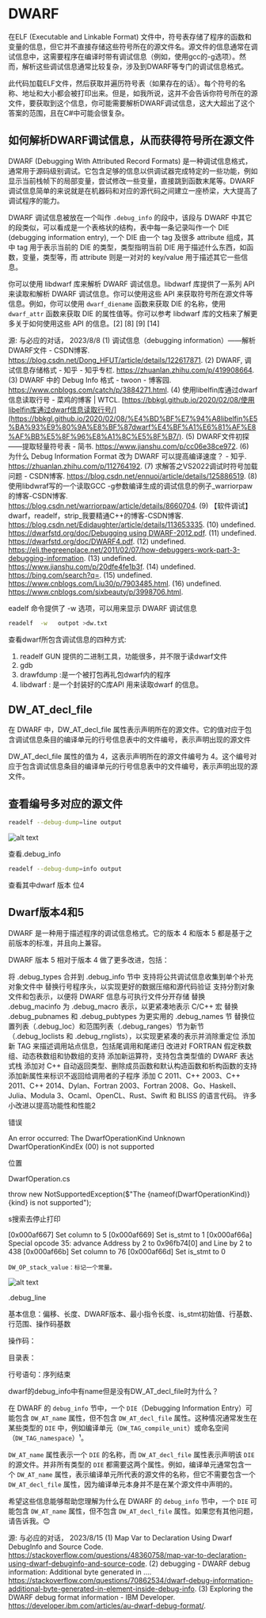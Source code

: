 # DWARF
在ELF (Executable and Linkable Format) 文件中，符号表存储了程序的函数和变量的信息，但它并不直接存储这些符号所在的源文件名。源文件的信息通常在调试信息中，这需要程序在编译时带有调试信息（例如，使用gcc的-g选项）。然而，解析这些调试信息通常比较复杂，涉及到DWARF等专门的调试信息格式。

此代码加载ELF文件，然后获取并遍历符号表（如果存在的话）。每个符号的名称、地址和大小都会被打印出来。但是，如我所说，这并不会告诉你符号所在的源文件，要获取到这个信息，你可能需要解析DWARF调试信息，这大大超出了这个答案的范围，且在C#中可能会很复杂。

## 如何解析DWARF调试信息，从而获得符号所在源文件

DWARF (Debugging With Attributed Record Formats) 是一种调试信息格式，通常用于源码级别调试。它包含足够的信息以供调试器完成特定的一些功能，例如显示当前栈帧下的局部变量，尝试修改一些变量，直接跳到函数末尾等。DWARF 调试信息简单的来说就是在机器码和对应的源代码之间建立一座桥梁，大大提高了调试程序的能力。

DWARF 调试信息被放在一个叫作 `.debug_info` 的段中，该段与 DWARF 中其它的段类似，可以看成是一个表格状的结构，表中每一条记录叫作一个 DIE (debugging information entry), 一个 DIE 由一个 tag 及很多 attribute 组成，其中 tag 用于表示当前的 DIE 的类型，类型指明当前 DIE 用于描述什么东西，如函数，变量，类型等，而 attribute 则是一对对的 key/value 用于描述其它一些信息。

你可以使用 libdwarf 库来解析 DWARF 调试信息。libdwarf 库提供了一系列 API 来读取和解析 DWARF 调试信息。你可以使用这些 API 来获取符号所在源文件等信息。例如，你可以使用 `dwarf_diename` 函数来获取 DIE 的名称，使用 `dwarf_attr` 函数来获取 DIE 的属性值等。你可以参考 libdwarf 库的文档来了解更多关于如何使用这些 API 的信息。[2] [8] [9] [14]

源: 与必应的对话， 2023/8/8
(1) 调试信息（debugging information）——解析DWARF文件 - CSDN博客. <https://blog.csdn.net/Dong_HFUT/article/details/122617871>.
(2) DWARF, 调试信息存储格式 - 知乎 - 知乎专栏. <https://zhuanlan.zhihu.com/p/419908664>.
(3) DWARF 中的 Debug Info 格式 - twoon - 博客园. <https://www.cnblogs.com/catch/p/3884271.html>.
(4) 使用libelfin库通过dwarf信息读取行号 - 菜鸡的博客 | WTCL. [https://bbkgl.github.io/2020/02/08/使用libelfin库通过dwarf信息读取行号/](https://bbkgl.github.io/2020/02/08/%E4%BD%BF%E7%94%A8libelfin%E5%BA%93%E9%80%9A%E8%BF%87dwarf%E4%BF%A1%E6%81%AF%E8%AF%BB%E5%8F%96%E8%A1%8C%E5%8F%B7/).
(5) DWARF文件初探——提取轻量符号表 - 简书. <https://www.jianshu.com/p/cc06e38ce972>.
(6) 为什么 Debug Information Format 改为 DWARF 可以提高编译速度？ - 知乎. <https://zhuanlan.zhihu.com/p/112764192>.
(7) 求解答之VS2022调试时符号加载问题 - CSDN博客. <https://blog.csdn.net/ennuoi/article/details/125886519>.
(8) 使用libdwraf写的一个读取GCC -g参数编译生成的调试信息的例子_warriorpaw的博客-CSDN博客. <https://blog.csdn.net/warriorpaw/article/details/8660704>.
(9) 【软件调试】dwarf，readelf，strip_我要精通C++的博客-CSDN博客. <https://blog.csdn.net/Edidaughter/article/details/113653335>.
(10) undefined. [https://dwarfstd.org/doc/Debugging using DWARF-2012.pdf](https://dwarfstd.org/doc/Debugging%20using%20DWARF-2012.pdf).
(11) undefined. <https://dwarfstd.org/doc/DWARF4.pdf>.
(12) undefined. <https://eli.thegreenplace.net/2011/02/07/how-debuggers-work-part-3-debugging-information>.
(13) undefined. <https://www.jianshu.com/p/20dfe4fe1b3f>.
(14) undefined. <https://bing.com/search?q=>.
(15) undefined. https://www.cnblogs.com/Liu30/p/7903485.html.
(16) undefined. <https://www.cnblogs.com/sixbeauty/p/3998706.html>.

eadelf 命令提供了 -w 选项，可以用来显示 DWARF 调试信息

```bash
readelf  -w   outpot >dw.txt
```

查看dwarf所包含调试信息的四种方式:

1. readelf  GUN 提供的二进制工具，功能很多，并不限于读dwarf文件
2. gdb
3. drawfdump :是一个被打包再礼包dwarf内的程序
4. libdwarf : 是一个封装好的C库API 用来读取dwarf 的信息。

## DW_AT_decl_file

在 DWARF 中，DW_AT_decl_file 属性表示声明所在的源文件。它的值对应于包含调试信息条目的编译单元的行号信息表中的文件编号，表示声明出现的源文件

DW_AT_decl_file 属性的值为 4，这表示声明所在的源文件编号为 4。这个编号对应于包含调试信息条目的编译单元的行号信息表中的文件编号，表示声明出现的源文件。

## 查看编号多对应的源文件

```bash
readelf --debug-dump=line output 
```

![alt text](image-3.png)

查看.debug_info

```bash
readelf --debug-dump=info output
```

查看其中dwarf 版本 位4

## Dwarf版本4和5

DWARF 是一种用于描述程序的调试信息格式。它的版本 4 和版本 5 都是基于之前版本的标准，并且向上兼容。

DWARF 版本 5 相对于版本 4 做了更多改进，包括：

将 .debug_types 合并到 .debug_info 节中
支持将公共调试信息收集到单个补充对象文件中
替换行号程序头，以实现更好的数据压缩和源代码验证
支持分割对象文件和包表示，以便将 DWARF 信息与可执行文件分开存储
替换 .debug_macinfo 为 .debug_macro 表示，以更紧凑地表示 C/C++ 宏
替换 .debug_pubnames 和 .debug_pubtypes 为更实用的 .debug_names 节
替换位置列表（.debug_loc）和范围列表（.debug_ranges）节为新节（.debug_loclists 和 .debug_rnglists），以实现更紧凑的表示并消除重定位
添加新 TAG 来描述调用站点信息，包括尾调用和尾递归
改进对 FORTRAN 假定秩数组、动态秩数组和协数组的支持
添加新运算符，支持包含类型值的 DWARF 表达式栈
添加对 C++ 自动返回类型、删除成员函数和默认构造函数和析构函数的支持
添加新属性来标识不返回给调用者的子程序
添加 C 2011、C++ 2003、C++ 2011、C++ 2014、Dylan、Fortran 2003、Fortran 2008、Go、Haskell、Julia、Modula 3、Ocaml、OpenCL、Rust、Swift 和 BLISS 的语言代码。
许多小改进以提高功能性和性能2

错误

An error occurred: The DwarfOperationKind Unknown DwarfOperationKindEx (00) is not supported

位置

DwarfOperation.cs

throw new NotSupportedException($"The {nameof(DwarfOperationKind)} {kind} is not supported");

s搜索去停止打印

[0x000af667]  Set column to 5
[0x000af669]  Set is_stmt to 1
[0x000af66a]  Special opcode 35: advance Address by 2 to 0x96fb74[0] and Line by 2 to 438
[0x000af66b]  Set column to 76
[0x000af66d]  Set is_stmt to 0

`DW_OP_stack_value：标记一个常量。`

![alt text](image-4.png)

.debug_line

基本信息：偏移、长度、DWARF版本、最小指令长度、is_stmt初始值、行基数、行范围、操作码基数

操作码：

目录表：

行号语句：序列结束

dwarf的debug_info中有name但是没有DW_AT_decl_file时为什么？

在 DWARF 的 `debug_info` 节中，一个 `DIE`（Debugging Information Entry）可能包含 `DW_AT_name` 属性，但不包含 `DW_AT_decl_file` 属性。这种情况通常发生在某些类型的 `DIE` 中，例如编译单元（`DW_TAG_compile_unit`）或命名空间（`DW_TAG_namespace`）¹。

`DW_AT_name` 属性表示一个 `DIE` 的名称，而 `DW_AT_decl_file` 属性表示声明该 `DIE` 的源文件。并非所有类型的 `DIE` 都需要这两个属性。例如，编译单元通常包含一个 `DW_AT_name` 属性，表示编译单元所代表的源文件的名称，但它不需要包含一个 `DW_AT_decl_file` 属性，因为编译单元本身并不是在某个源文件中声明的。

希望这些信息能够帮助您理解为什么在 DWARF 的 `debug_info` 节中，一个 `DIE` 可能包含 `DW_AT_name` 属性，但不包含 `DW_AT_decl_file` 属性。如果您有其他问题，请告诉我。😊

源: 与必应的对话， 2023/8/15
(1) Map Var to Declaration Using Dwarf DebugInfo and Source Code. <https://stackoverflow.com/questions/48360758/map-var-to-declaration-using-dwarf-debuginfo-and-source-code>.
(2) debugging - DWARF debug information: Additional byte generated in .... <https://stackoverflow.com/questions/70862534/dwarf-debug-information-additional-byte-generated-in-element-inside-debug-info>.
(3) Exploring the DWARF debug format information - IBM Developer. <https://developer.ibm.com/articles/au-dwarf-debug-format/>.

